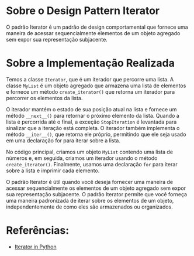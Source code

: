 # Sobre o Design Pattern Iterator
O padrão Iterator é um padrão de design comportamental que fornece 
uma maneira de acessar sequencialmente elementos de um objeto agregado 
sem expor sua representação subjacente.


# Sobre a Implementação Realizada
Temos a classe `Iterator`, que é um iterador que percorre uma lista. 
A classe `MyList` é um objeto agregado que armazena uma lista de elementos 
e fornece um método `create_iterator()` que retorna um iterador para 
percorrer os elementos da lista.

O iterador mantém o estado de sua posição atual na lista e fornece um 
método `__next__()` para retornar o próximo elemento da lista. Quando a 
lista é percorrida até o final, a exceção `StopIteration` é levantada para 
sinalizar que a iteração está completa. O iterador também implementa o 
método `__iter__()`, que retorna ele próprio, permitindo que ele seja usado 
em uma declaração for para iterar sobre a lista.

No código principal, criamos um objeto `MyList` contendo uma lista de
números e, em seguida, criamos um iterador usando o método `create_iterator()`.
Finalmente, usamos uma declaração `for` para iterar sobre a lista e imprimir
cada elemento.

O padrão Iterator é útil quando você deseja fornecer uma maneira de acessar
sequencialmente os elementos de um objeto agregado sem expor sua 
representação subjacente. O padrão Iterator permite que você forneça
uma maneira padronizada de iterar sobre os elementos de um objeto, 
independentemente de como eles são armazenados ou organizados.


# Referências:
- [Iterator in Python](https://refactoring.guru/design-patterns/iterator/python/example)
